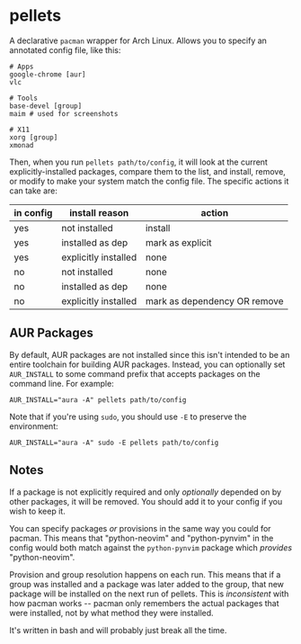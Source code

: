 # pellets

A declarative `pacman` wrapper for Arch Linux. Allows you to specify an
annotated config file, like this:

```
# Apps
google-chrome [aur]
vlc

# Tools
base-devel [group]
maim # used for screenshots

# X11
xorg [group]
xmonad
```

Then, when you run `pellets path/to/config`, it will look at the current
explicitly-installed packages, compare them to the list, and install, remove, or
modify to make your system match the config file. The specific actions it can
take are:

| in config | install reason       | action                       |
|-----------|----------------------|------------------------------|
| yes       | not installed        | install                      |
| yes       | installed as dep     | mark as explicit             |
| yes       | explicitly installed | none                         |
| no        | not installed        | none                         |
| no        | installed as dep     | none                         |
| no        | explicitly installed | mark as dependency OR remove |

## AUR Packages

By default, AUR packages are not installed since this isn't intended to be an
entire toolchain for building AUR packages. Instead, you can optionally set
`AUR_INSTALL` to some command prefix that accepts packages on the command line.
For example:

```
AUR_INSTALL="aura -A" pellets path/to/config
```

Note that if you're using `sudo`, you should use `-E` to preserve the
environment:

```
AUR_INSTALL="aura -A" sudo -E pellets path/to/config
```

## Notes

If a package is not explicitly required and only *optionally* depended on by
other packages, it will be removed. You should add it to your config if you wish
to keep it.

You can specify packages *or* provisions in the same way you could for pacman.
This means that "python-neovim" and "python-pynvim" in the config would both
match against the `python-pynvim` package which *provides* "python-neovim".

Provision and group resolution happens on each run. This means that if a group
was installed and a package was later added to the group, that new package will
be installed on the next run of pellets. This is *inconsistent* with how pacman
works -- pacman only remembers the actual packages that were installed, not by
what method they were installed.

It's written in bash and will probably just break all the time.
